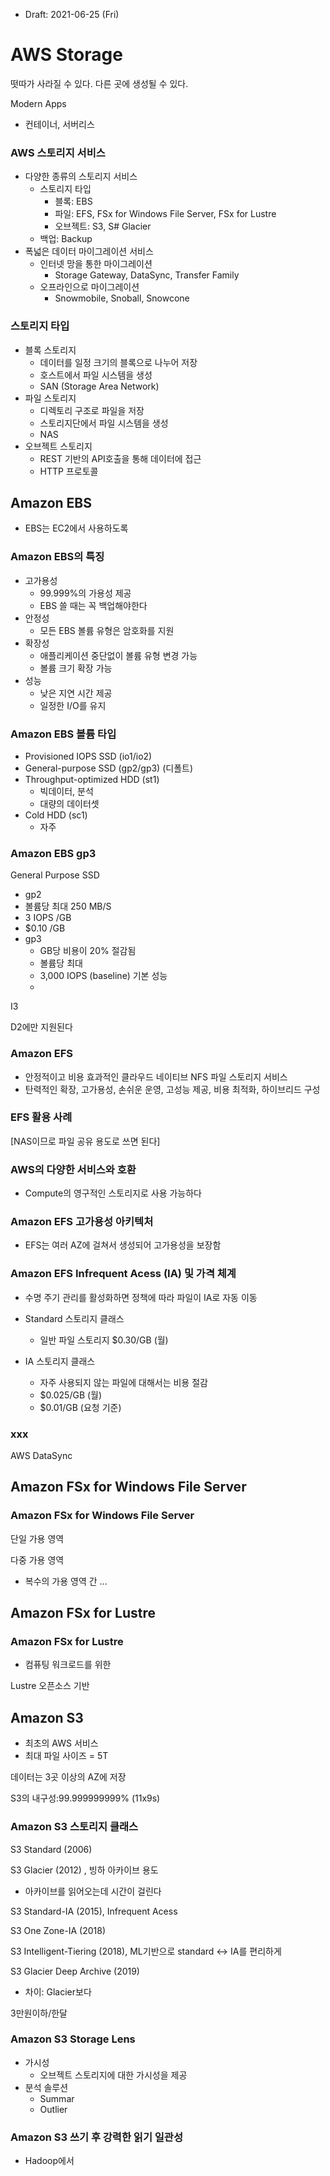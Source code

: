 * Draft: 2021-06-25 (Fri)

# AWS Storage



떳따가 사라질 수 있다. 다른 곳에 생성될 수 있다.

Modern Apps

* 컨테이너, 서버리스

### AWS 스토리지 서비스

* 다양한 종류의 스토리지 서비스
  * 스토리지 타입
    * 블록: EBS
    * 파일: EFS, FSx for Windows File Server, FSx for Lustre
    * 오브젝트: S3, S# Glacier
  * 백업: Backup
* 폭넓은 데이터 마이그레이션 서비스
  * 인터넷 망을 통한 마이그레이션
    * Storage Gateway, DataSync, Transfer Family
  * 오프라인으로 마이그레이션
    * Snowmobile, Snoball, Snowcone

### 스토리지 타입

* 블록 스토리지
  * 데이터를 일정 크기의 블록으로 나누어 저장
  * 호스트에서 파일 시스템을 생성
  * SAN (Storage Area Network)
* 파일 스토리지
  * 디렉토리 구조로 파일을 저장
  * 스토리지단에서 파일 시스템을 생성
  * NAS
* 오브젝트 스토리지
  * REST 기반의 API호출을 통해 데이터에 접근
  * HTTP 프로토콜

## Amazon EBS

* EBS는 EC2에서 사용하도록

### Amazon EBS의 특징

* 고가용성
  * 99.999%의 가용성 제공
  * EBS 쓸 때는 꼭 백업해야한다
* 안정성
  * 모든 EBS 볼륨 유형은 암호화를 지원
* 확장성
  * 애플리케이션 중단없이 볼륨 유형 변경 가능
  * 볼륨 크기 확장 가능
* 성능
  * 낮은 지연 시간 제공
  * 일정한 I/O를 유지

### Amazon EBS 볼륨 타입

* Provisioned IOPS SSD (io1/io2)
* General-purpose SSD (gp2/gp3) (디폴트)
* Throughput-optimized HDD (st1)
  * 빅데이터, 분석
  * 대량의 데이터셋
* Cold HDD (sc1)
  * 자주

### Amazon EBS gp3

General Purpose SSD

* gp2
* 볼륨당 최대 250 MB/S
* 3 IOPS /GB
* $0.10 /GB
* gp3
  * GB당 비용이 20% 절감됨
  * 볼륨당 최대 
  * 3,000 IOPS (baseline) 기본 성능
  * 

I3

D2에만 지원된다





### Amazon EFS

* 안정적이고 비용 효과적인 클라우드 네이티브 NFS 파일 스토리지 서비스
* 탄력적인 확장, 고가용성, 손쉬운 운영, 고성능 제공, 비용 최적화, 하이브리드 구성

### EFS 활용 사례

[NAS이므로 파일 공유 용도로 쓰면 된다]

### AWS의 다양한 서비스와 호환

* Compute의 영구적인 스토리지로 사용 가능하다

### Amazon EFS 고가용성 아키텍처

* EFS는 여러 AZ에 걸쳐서 생성되어 고가용성을 보장함

### Amazon EFS Infrequent Acess (IA) 및 가격 체계

* 수명 주기 관리를 활성화하면 정책에 따라 파일이 IA로 자동 이동

* Standard 스토리지 클래스
  * 일반 파일 스토리지 $0.30/GB (월)
* IA 스토리지 클래스 
  * 자주 사용되지 않는 파일에 대해서는 비용 절감
  * $0.025/GB (월)
  * $0.01/GB (요청 기준)

### xxx

AWS DataSync



## Amazon FSx for Windows File Server

### Amazon FSx for Windows File Server



단일 가용 영역

다중 가용 영역

* 복수의 가용 영역 간 ...



## Amazon FSx for Lustre

### Amazon FSx for Lustre

* 컴퓨팅 워크로드를 위한



Lustre 오픈소스 기반 



## Amazon S3

* 최초의 AWS 서비스
* 최대 파일 사이즈 = 5T



데이터는 3곳 이상의 AZ에 저장

S3의 내구성:99.999999999% (11x9s)

### Amazon S3 스토리지 클래스

S3 Standard (2006)

S3 Glacier (2012) , 빙하 아카이브 용도

* 아카이브를 읽어오는데 시간이 걸린다

S3 Standard-IA (2015), Infrequent Acess

S3 One Zone-IA (2018)

S3 Intelligent-Tiering (2018), ML기반으로 standard <-> IA를 편리하게

S3 Glacier Deep Archive (2019)

* 차이: Glacier보다 

3만원이하/한달

### Amazon S3 Storage Lens

* 가시성
  * 오브젝트 스토리지에 대한 가시성을 제공
* 분석 솔루션
  * Summar
  * Outlier

### Amazon S3 쓰기 후 강력한 읽기 일관성

* Hadoop에서 
